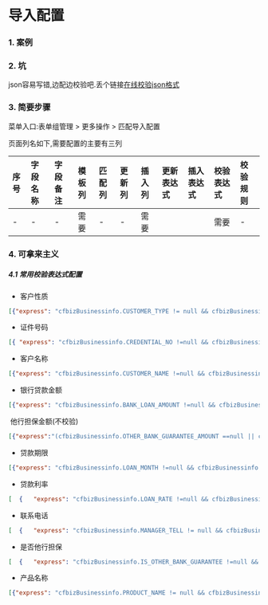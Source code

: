 # 导入配置

### 1. 案例



### 2. 坑

json容易写错,边配边校验吧.丢个链接[在线校验json格式](https://www.sojson.com/)

### 3. 简要步骤

菜单入口:表单组管理 > 更多操作 > 匹配导入配置

页面列名如下,需要配置的主要有三列

| 序号 | 字段名称 | 字段备注 | 模板列 | 匹配列 | 更新列 | 插入列 | 更新表达式 | 插入表达式 | 校验表达式 | 校验规则 |
| :--- | :------- | :------- | :----- | :----- | :----- | :----- | :--------- | :--------- | :--------- | :------- |
| -    | -        | -        | 需要   | -      | -      | 需要   |            |            | 需要       | -        |

### 4. 可拿来主义

##### 4.1 常用校验表达式配置

- 客户性质

```json
[{"express": "cfbizBusinessinfo.CUSTOMER_TYPE != null && cfbizBusinessinfo.CUSTOMER_TYPE !=''","msg": "客户性质不能为空"}, {"express": "['GR','QY'].indexOf(cfbizBusinessinfo.CUSTOMER_TYPE)>=0","msg": "客户性质必须填写个人或企业"}]
```

- 证件号码

```json
[{ "express": "cfbizBusinessinfo.CREDENTIAL_NO !=null && cfbizBusinessinfo.CREDENTIAL_NO !=''", "msg": "身份证号/统一社会信用代码不能为空" }, { "express": "((cfbizBusinessinfo.CUSTOMER_TYPE=='QY')&&(/^[1-9A-GY]{1}[1239]{1}[1-5]{1}[0-9]{5}[0-9A-Z]{10}$|^[0-9]{15}$/.test(cfbizBusinessinfo.CREDENTIAL_NO)))||(cfbizBusinessinfo.CUSTOMER_TYPE=='GR')", "message": "客户性质为企业时应输入正确的统一社会信用代码" }, { "express": "((cfbizBusinessinfo.CUSTOMER_TYPE=='GR')&&(/^[1-9]\\d{5}(18|19|([23]\\d))\\d{2}((0[1-9])|(10|11|12))(([0-2][1-9])|10|20|30|31)\\d{3}[0-9Xx]$/.test(cfbizBusinessinfo.CREDENTIAL_NO)))||(cfbizBusinessinfo.CUSTOMER_TYPE=='QY')", "message": "客户性质为自然人时应输入正确的身份证号" }]
```

- 客户名称

```json
[{"express": "cfbizBusinessinfo.CUSTOMER_NAME !=null && cfbizBusinessinfo.CUSTOMER_NAME !=''","msg": "客户名称不能为空"}]
```

- 银行贷款金额

```json
[{"express": "cfbizBusinessinfo.BANK_LOAN_AMOUNT !=null && cfbizBusinessinfo.BANK_LOAN_AMOUNT !=''",   "msg": "银行贷款金额（万元）不能为空"  },{"express":"Number(cfbizBusinessinfo.BANK_LOAN_AMOUNT) >= 10 && Number(cfbizBusinessinfo.BANK_LOAN_AMOUNT) <= 1000","msg": "银行贷款金额（万元）必须大于或等于10万元且小于或等于1000万元"}]
```

​	他行担保金额(不校验)

```json
[{"express":"(cfbizBusinessinfo.OTHER_BANK_GUARANTEE_AMOUNT ==null || cfbizBusinessinfo.OTHER_BANK_GUARANTEE_AMOUNT =='') || (Number(cfbizBusinessinfo.OTHER_BANK_GUARANTEE_AMOUNT) >= 10 && Number(cfbizBusinessinfo.OTHER_BANK_GUARANTEE_AMOUNT) <= 1000)","msg": "银行贷款金额（万元）必须大于或等于10万元且小于或等于1000万元"}]
```



- 贷款期限

```json
[{"express": "cfbizBusinessinfo.LOAN_MONTH !=null && cfbizBusinessinfo.LOAN_MONTH !=''","msg": "贷款期限（月）不能为空"}, {"express": "/^[1-9]\\d*|0$/.test(cfbizBusinessinfo.LOAN_MONTH)","msg": "贷款期限（月）必须为非负整数"}, {"express": "Number(cfbizBusinessinfo.LOAN_MONTH) <= 36","msg": "贷款期限（月）必须小于或等于36"}]
```

- 贷款利率

```json
[  {   "express": "cfbizBusinessinfo.LOAN_RATE !=null && cfbizBusinessinfo.LOAN_RATE !=''",   "msg": "贷款年利率（%）不能为空"  },  {   "express": "Number(cfbizBusinessinfo.LOAN_RATE) > 0 && Number(cfbizBusinessinfo.LOAN_RATE) <= 20",   "msg": "贷款年利率（%）必须大于0且小于或等于20"  } ]
```

- 联系电话

```json
[  {   "express": "cfbizBusinessinfo.MANAGER_TELL != null && cfbizBusinessinfo.MANAGER_TELL !=''",   "msg": "联系电话不能为空"  },  {   "express": "/(^(0[0-9]{2,3}\\-)([0-9]{7,8})$)|(^0?[1][358][0-9]{9}$)/.test(cfbizBusinessinfo.MANAGER_TELL)",   "msg": "必须填写有效的联系电话或手机号码"  } ]
```

- 是否他行担保

```json
[  {   "express": "cfbizBusinessinfo.IS_OTHER_BANK_GUARANTEE !=null && cfbizBusinessinfo.IS_OTHER_BANK_GUARANTEE !=''",   "msg": "是否他行担保不能为空"  },  {   "express": "['Y','N'].indexOf(cfbizBusinessinfo.IS_OTHER_BANK_GUARANTEE)>=0",   "msg": "是否他行担保只能填写【是】或【否】"  } ]
```

- 产品名称

```json
[{"express": "cfbizBusinessinfo.PRODUCT_NAME != null && cfbizBusinessinfo.PRODUCT_NAME !=''","msg": "产品名称不能为空"}, {"express": "['CGCP','SND_FSD','HA_FSD','HA_ZCD','SND_FMD','ZD_CMSCD','ZL_WGFDD','NK_LSZZDHD','YK_SND_JQ','YC_LPD','NJ33DSGYL','CZ_HND','LJT_PLCP','NT_YCD','ZJ_JTNCPL','SND_MLXCD','NTD','XNJYD','JGNDD'].indexOf(cfbizBusinessinfo.PRODUCT_NAME)>=0","msg": "产品名称必须存在"}]
```



